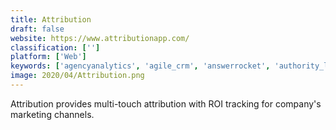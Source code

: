 ```yaml
---
title: Attribution
draft: false 
website: https://www.attributionapp.com/
classification: ['']
platform: ['Web']
keywords: ['agencyanalytics', 'agile_crm', 'answerrocket', 'authority_labs', 'clicdata', 'clickcease', 'contentking', 'funnel', 'idealpath', 'leadfeeder', 'looker', 'marketing_optimizer', 'quanticmind', 'se_ranking', 'sisense', 'smartech', 'smartlook', 'tapclicks']
image: 2020/04/Attribution.png
---
```

Attribution provides multi-touch attribution with ROI tracking for company's marketing channels.